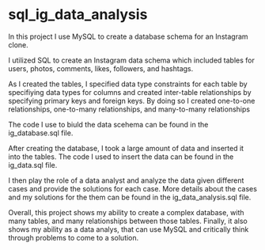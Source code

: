 # sql_ig_data_analysis

In this project I use MySQL to create a database schema for an Instagram clone.

I utilized SQL to create an Instagram data schema which included tables for users, photos, comments, likes, followers, and hashtags.

As I created the tables, I specified data type constraints for each table by specifiying data types for columns and created inter-table relationships by specifying primary keys and foreign keys. By doing so I created one-to-one relationships, one-to-many relationships, and many-to-many relationships

The code I use to biuld the data scehema can be found in the ig_database.sql file. 

After creating the database, I took a large amount of data and inserted it into the tables. The code I used to insert the data can be found in the ig_data.sql file. 

I then play the role of a data analyst and analyze the data given different cases and provide the solutions for each case. 
More details about the cases and my solutions for the them can be found in the ig_data_analysis.sql file.  

Overall, this project shows my ability to create a complex database, with many tables, and many relationships between those tables. Finally, it also shows my ability as a data analys, that can use MySQL and critically think through problems to come to a solution.   
